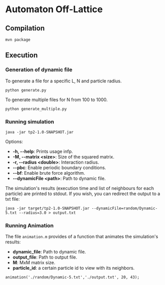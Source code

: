 # Automaton Off-Lattice

## Compilation

```
mvn package
```

## Execution
### Generation of dynamic file
To generate a file for a specific L, N and particle radius.
```
python generate.py
```

To generate multiple files for N from 100 to 1000.
```
python generate_multiple.py
```
### Running simulation

```
java -jar tp2-1.0-SNAPSHOT.jar
```

Options:

* **-h, --help**: Prints usage infp.
* **-M, --matrix &lt;size>**: Size of the squared matrix.
* **-r, --radius &lt;double>**: Interaction radius.
* **--pbc**: Enable periodic boundary conditions.
* **--bf**: Enable brute force algorithm.
* **--dynamicFile &lt;path>**: Path to dynamic file.

The simulation's results (execution time and list of neighbours for each particle)
are printed to stdout. If you wish, you can redirect the output to a txt file:

```
java -jar target/tp2-1.0-SNAPSHOT.jar --dynamicFile=random/Dynamic-5.txt --radius=3.0 > output.txt
```

### Running Animation

The file `animation.m` provides of a function that animates the simulation's results:

* **dynamic_file**: Path to dynamic file.
* **output_file**: Path to output file.
* **M**: MxM matrix size.
* **particle_id**: a certain particle id to view with its neighbors.

```
animation('./random/Dynamic-5.txt','./output.txt', 20, 43);
```
